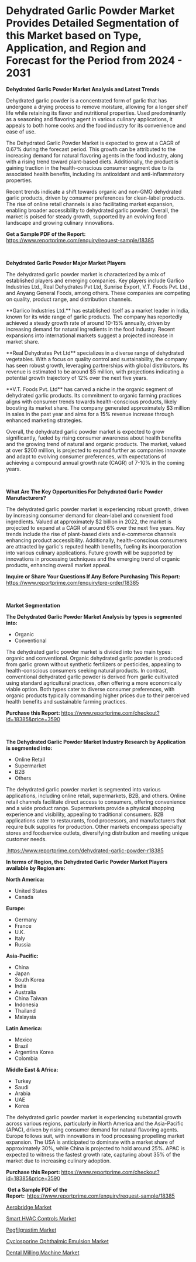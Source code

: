 <p><h1>Dehydrated Garlic Powder Market Provides Detailed Segmentation of this Market based on Type, Application, and Region and Forecast for the Period from 2024 - 2031</h1></p><p><strong>Dehydrated Garlic Powder Market Analysis and Latest Trends</strong></p>
<p><p>Dehydrated garlic powder is a concentrated form of garlic that has undergone a drying process to remove moisture, allowing for a longer shelf life while retaining its flavor and nutritional properties. Used predominantly as a seasoning and flavoring agent in various culinary applications, it appeals to both home cooks and the food industry for its convenience and ease of use.</p><p>The Dehydrated Garlic Powder Market is expected to grow at a CAGR of 0.67% during the forecast period. This growth can be attributed to the increasing demand for natural flavoring agents in the food industry, along with a rising trend toward plant-based diets. Additionally, the product is gaining traction in the health-conscious consumer segment due to its associated health benefits, including its antioxidant and anti-inflammatory properties.</p><p>Recent trends indicate a shift towards organic and non-GMO dehydrated garlic products, driven by consumer preferences for clean-label products. The rise of online retail channels is also facilitating market expansion, enabling broader accessibility to dehydrated garlic powder. Overall, the market is poised for steady growth, supported by an evolving food landscape and growing culinary innovations.</p></p>
<p><strong>Get a Sample PDF of the Report:&nbsp;</strong> <a href="https://www.reportprime.com/enquiry/request-sample/18385?utm_campaign=103&utm_medium=2&utm_source=Github&utm_content=ia&utm_term=21112024&utm_id=dehydrated-garlic-powder">https://www.reportprime.com/enquiry/request-sample/18385</a></p>
<p>&nbsp;</p>
<p><strong>Dehydrated Garlic Powder Major Market Players</strong></p>
<p><p>The dehydrated garlic powder market is characterized by a mix of established players and emerging companies. Key players include Garlico Industries Ltd., Real Dehydrates Pvt Ltd, Sunrise Export, V.T. Foods Pvt. Ltd., and Anyang General Foods, among others. These companies are competing on quality, product range, and distribution channels.</p><p>**Garlico Industries Ltd.** has established itself as a market leader in India, known for its wide range of garlic products. The company has reportedly achieved a steady growth rate of around 10-15% annually, driven by increasing demand for natural ingredients in the food industry. Recent expansions into international markets suggest a projected increase in market share.</p><p>**Real Dehydrates Pvt Ltd** specializes in a diverse range of dehydrated vegetables. With a focus on quality control and sustainability, the company has seen robust growth, leveraging partnerships with global distributors. Its revenue is estimated to be around $5 million, with projections indicating a potential growth trajectory of 12% over the next five years.</p><p>**V.T. Foods Pvt. Ltd** has carved a niche in the organic segment of dehydrated garlic products. Its commitment to organic farming practices aligns with consumer trends towards health-conscious products, likely boosting its market share. The company generated approximately $3 million in sales in the past year and aims for a 15% revenue increase through enhanced marketing strategies.</p><p>Overall, the dehydrated garlic powder market is expected to grow significantly, fueled by rising consumer awareness about health benefits and the growing trend of natural and organic products. The market, valued at over $200 million, is projected to expand further as companies innovate and adapt to evolving consumer preferences, with expectations of achieving a compound annual growth rate (CAGR) of 7-10% in the coming years.</p></p>
<p>&nbsp;</p>
<p><strong>What Are The Key Opportunities For Dehydrated Garlic Powder Manufacturers?</strong></p>
<p><p>The dehydrated garlic powder market is experiencing robust growth, driven by increasing consumer demand for clean-label and convenient food ingredients. Valued at approximately $2 billion in 2022, the market is projected to expand at a CAGR of around 6% over the next five years. Key trends include the rise of plant-based diets and e-commerce channels enhancing product accessibility. Additionally, health-conscious consumers are attracted by garlic's reputed health benefits, fueling its incorporation into various culinary applications. Future growth will be supported by innovations in processing techniques and the emerging trend of organic products, enhancing overall market appeal.</p></p>
<p><strong>Inquire or Share Your Questions If Any Before Purchasing This Report:</strong> <a href="https://www.reportprime.com/enquiry/pre-order/18385?utm_campaign=103&utm_medium=2&utm_source=Github&utm_content=ia&utm_term=21112024&utm_id=dehydrated-garlic-powder">https://www.reportprime.com/enquiry/pre-order/18385</a></p>
<p>&nbsp;</p>
<p><strong>Market Segmentation</strong></p>
<p><strong>The Dehydrated Garlic Powder Market Analysis by types is segmented into:</strong></p>
<p><ul><li>Organic</li><li>Conventional</li></ul></p>
<p><p>The dehydrated garlic powder market is divided into two main types: organic and conventional. Organic dehydrated garlic powder is produced from garlic grown without synthetic fertilizers or pesticides, appealing to health-conscious consumers seeking natural products. In contrast, conventional dehydrated garlic powder is derived from garlic cultivated using standard agricultural practices, often offering a more economically viable option. Both types cater to diverse consumer preferences, with organic products typically commanding higher prices due to their perceived health benefits and sustainable farming practices.</p></p>
<p><strong>Purchase this Report:&nbsp;</strong><a href="https://www.reportprime.com/checkout?id=18385&price=3590&utm_campaign=103&utm_medium=2&utm_source=Github&utm_content=ia&utm_term=21112024&utm_id=dehydrated-garlic-powder">https://www.reportprime.com/checkout?id=18385&price=3590</a></p>
<p>&nbsp;</p>
<p><strong>The Dehydrated Garlic Powder Market Industry Research by Application is segmented into:</strong></p>
<p><ul><li>Online Retail</li><li>Supermarket</li><li>B2B</li><li>Others</li></ul></p>
<p><p>The dehydrated garlic powder market is segmented into various applications, including online retail, supermarkets, B2B, and others. Online retail channels facilitate direct access to consumers, offering convenience and a wide product range. Supermarkets provide a physical shopping experience and visibility, appealing to traditional consumers. B2B applications cater to restaurants, food processors, and manufacturers that require bulk supplies for production. Other markets encompass specialty stores and foodservice outlets, diversifying distribution and meeting unique customer needs.</p></p>
<p><a href="https://www.reportprime.com/dehydrated-garlic-powder-r18385?utm_campaign=103&utm_medium=2&utm_source=Github&utm_content=ia&utm_term=21112024&utm_id=dehydrated-garlic-powder">&nbsp;https://www.reportprime.com/dehydrated-garlic-powder-r18385</a></p>
<p><strong>In terms of Region, the Dehydrated Garlic Powder Market Players available by Region are:</strong></p>
<p>
    <p> <strong> North America: </strong>
        <ul>
            <li>United States</li>
            <li>Canada</li>
        </ul>
        </p> 
    <p> <strong> Europe: </strong>
        <ul>
            <li>Germany</li>
            <li>France</li>
            <li>U.K.</li>
            <li>Italy</li>
            <li>Russia</li>
        </ul>
        </p> 
    <p> <strong> Asia-Pacific: </strong>
        <ul>
            <li>China</li>
            <li>Japan</li>
            <li>South Korea</li>
            <li>India</li>
            <li>Australia</li>
            <li>China Taiwan</li>
            <li>Indonesia</li>
            <li>Thailand</li>
            <li>Malaysia</li>
        </ul>
        </p> 
    <p> <strong> Latin America: </strong>
        <ul>
            <li>Mexico</li>
            <li>Brazil</li>
            <li>Argentina Korea</li>
            <li>Colombia</li>
        </ul>
        </p> 
    <p> <strong> Middle East & Africa: </strong>
        <ul>
            <li>Turkey</li>
            <li>Saudi</li>
            <li>Arabia</li>
            <li>UAE</li>
            <li>Korea</li>
        </ul>
    </p>
    </p>
<p><p>The dehydrated garlic powder market is experiencing substantial growth across various regions, particularly in North America and the Asia-Pacific (APAC), driven by rising consumer demand for natural flavoring agents. Europe follows suit, with innovations in food processing propelling market expansion. The USA is anticipated to dominate with a market share of approximately 30%, while China is projected to hold around 25%. APAC is expected to witness the fastest growth rate, capturing about 35% of the market due to increasing culinary adoption.</p></p>
<p><strong>Purchase this Report: </strong><a href="https://www.reportprime.com/checkout?id=18385&price=3590&utm_campaign=103&utm_medium=2&utm_source=Github&utm_content=ia&utm_term=21112024&utm_id=dehydrated-garlic-powder">https://www.reportprime.com/checkout?id=18385&price=3590</a></p>
<p>&nbsp;<strong>Get a Sample PDF of the Report:&nbsp;&nbsp;</strong><a href="https://www.reportprime.com/enquiry/request-sample/18385?utm_campaign=103&utm_medium=2&utm_source=Github&utm_content=ia&utm_term=21112024&utm_id=dehydrated-garlic-powder">https://www.reportprime.com/enquiry/request-sample/18385</a></p>
<p><strong></strong></p>
<p><p><a href="https://www.linkedin.com/pulse/aerobridge-market-report-anticipated-cagr-77-comprehensive-3vwjc?utm_campaign=103&utm_medium=2&utm_source=Github&utm_content=ia&utm_term=21112024&utm_id=dehydrated-garlic-powder">Aerobridge Market</a></p><p><a href="https://www.linkedin.com/pulse/smart-hvac-controls-market-trends-drivers-forecasted-cagr-e93sc?utm_campaign=103&utm_medium=2&utm_source=Github&utm_content=ia&utm_term=21112024&utm_id=dehydrated-garlic-powder">Smart HVAC Controls Market</a></p><p><a href="https://issuu.com/reportprime-2/docs/pegfilgrastim-market-size-2030.pptx_76e0a39c606f60?utm_campaign=103&utm_medium=2&utm_source=Github&utm_content=ia&utm_term=21112024&utm_id=dehydrated-garlic-powder">Pegfilgrastim Market</a></p><p><a href="https://issuu.com/reportprime-2/docs/cyclosporine-ophthalmic-emulsion-ma_2c05a53da1b57d?utm_campaign=103&utm_medium=2&utm_source=Github&utm_content=ia&utm_term=21112024&utm_id=dehydrated-garlic-powder">Cyclosporine Ophthalmic Emulsion Market</a></p><p><a href="https://www.linkedin.com/pulse/state-dental-milling-machine-market-projected-growth-cagr-ssajf?utm_campaign=103&utm_medium=2&utm_source=Github&utm_content=ia&utm_term=21112024&utm_id=dehydrated-garlic-powder">Dental Milling Machine Market</a></p></p>